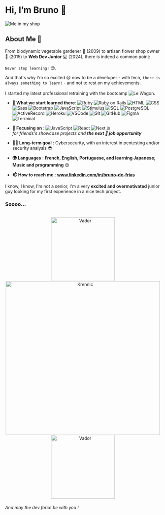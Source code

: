 # Hi, I’m Bruno 👋

![Me in my shop](https://media.licdn.com/dms/image/D5616AQEcS52fmt9Ahw/profile-displaybackgroundimage-shrink_350_1400/0/1712823314688?e=1721865600&v=beta&t=w29MS-tlAz37iwQmQHx77y1gSkO2yOzag8abGMvFvOY)

## About Me 🚀

From biodynamic vegetable gardener :carrot: (2009) to artisan flower shop owner :tulip: (2015) to **Web Dev Junior** :computer: (2024), there is indeed a common point:

`Never stop learning!` :blush:. 

And that's why I'm so excited :smiley: now to be a developer - with tech, `there is always something to learn!` - and not to rest on my achievements.  
<br>
I started my latest professional retraining with the bootcamp ![Le Wagon](https://www.lewagon.com/fr/web-development-course).

- **🌱 What we start learned there**:
![Ruby](https://img.shields.io/badge/-Ruby-CC342D?style=flat-square&logo=ruby&logoColor=black)
![Ruby on Rails](https://img.shields.io/badge/-Ruby_on_Rails-CC0000?style=flat-square&logo=ruby-on-rails&logoColor=white)
![HTML](https://img.shields.io/badge/-HTML-E34F26?style=flat-square&logo=html5&logoColor=white)
![CSS](https://img.shields.io/badge/-CSS-1572B6?style=flat-square&logo=css3&logoColor=white)
![Sass](https://img.shields.io/badge/-Sass-CC6699?style=flat-square&logo=sass&logoColor=white)
![Bootstrap](https://img.shields.io/badge/-Bootstrap-563D7C?style=flat-square&logo=bootstrap&logoColor=white)
![JavaScript](https://img.shields.io/badge/-JavaScript-F7DF1E?style=flat-square&logo=javascript&logoColor=black)
![Stimulus](https://img.shields.io/badge/-Stimulus-E55925?style=flat-square&logo=stimulus&logoColor=white)
![SQL](https://img.shields.io/badge/-SQL-003B57?style=flat-square&logo=sql&logoColor=white)
![PostgreSQL](https://img.shields.io/badge/-PostgreSQL-336791?style=flat-square&logo=postgresql&logoColor=white)
![ActiveRecord](https://img.shields.io/badge/-Active_Record-CC0000?style=flat-square&logo=ruby-on-rails&logoColor=white)
![Heroku](https://img.shields.io/badge/-Heroku-430098?style=flat-square&logo=heroku&logoColor=white)
![VSCode](https://img.shields.io/badge/-VSCode-007ACC?style=flat-square&logo=visual-studio-code&logoColor=white)
![Git](https://img.shields.io/badge/-Git-F05032?style=flat-square&logo=git&logoColor=white)
![GitHub](https://img.shields.io/badge/-GitHub-181717?style=flat-square&logo=github&logoColor=white)
![Figma](https://img.shields.io/badge/-Figma-F24E1E?style=flat-square&logo=figma&logoColor=white)
![Terminal](https://img.shields.io/badge/-Terminal-000000?style=flat-square&logo=windows-terminal&logoColor=white)

- **🔭 Focusing on** :
![JavaScript](https://img.shields.io/badge/-JavaScript-F7DF1E?style=flat-square&logo=javascript&logoColor=black)
![React](https://img.shields.io/badge/-React-61DAFB?style=flat-square&logo=react&logoColor=black)
![Next.js](https://img.shields.io/badge/-Next.js-000000?style=flat-square&logo=next.js&logoColor=white)  
    _for friends's showcase projects and **the next :mag_right: job opportunity**_
- **:technologist: Long-term goal** : Cybersecurity, with an interest in pentesting and/or security analysis :sunglasses:
- **🌍 Languages** : **French, English, Portuguese, and learning Japanese; Music and programming** :wink: 
- **📫 How to reach me** : **www.linkedin.com/in/bruno-de-frias**

I know, I know, I'm not a senior, I'm a very **excited and overmotivated** junior guy looking for my first experience in a nice tech project.
### Soooo...  
<br>
<div align="center" style="overflow: auto;">
    <img src="https://media1.tenor.com/m/gWY3kXb_Vn0AAAAC/darth-vader-vader.gif" alt="Vador" height="207" />
    <img src="https://media1.tenor.com/m/I6iGTm0JKCAAAAAC/star-wars-rogue-one.gif" alt="Krennic" width="500" />
    <img src="https://media1.tenor.com/m/0SUomFMYna8AAAAC/darth-vader-vader.gif" alt="Vador" height="207" />
</div>

###### And may the dev force be with you !
